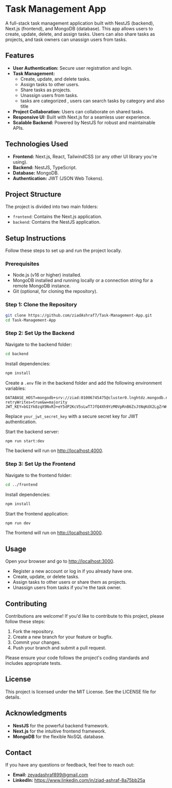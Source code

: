 # Task Management App
A full-stack task management application built with NestJS (backend), Next.js (frontend), and MongoDB (database). This app allows users to create, update, delete, and assign tasks. Users can also share tasks as projects, and task owners can unassign users from tasks.

## Features
- **User Authentication:** Secure user registration and login.
- **Task Management:**
  - Create, update, and delete tasks.
  - Assign tasks to other users.
  - Share tasks as projects.
  - Unassign users from tasks.
  - tasks are categorized , users can search tasks by category and also title
- **Project Collaboration:** Users can collaborate on shared tasks.
- **Responsive UI:** Built with Next.js for a seamless user experience.
- **Scalable Backend:** Powered by NestJS for robust and maintainable APIs.

## Technologies Used
- **Frontend:** Next.js, React, TailwindCSS (or any other UI library you're using).
- **Backend:** NestJS, TypeScript.
- **Database:** MongoDB.
- **Authentication:** JWT (JSON Web Tokens).

## Project Structure
The project is divided into two main folders:
- `frontend`: Contains the Next.js application.
- `backend`: Contains the NestJS application.

## Setup Instructions
Follow these steps to set up and run the project locally.

### Prerequisites
- Node.js (v16 or higher) installed.
- MongoDB installed and running locally or a connection string for a remote MongoDB instance.
- Git (optional, for cloning the repository).

### Step 1: Clone the Repository
```bash
git clone https://github.com/ziadAshraf7/Task-Management-App.git
cd Task-Management-App
```

### Step 2: Set Up the Backend
Navigate to the backend folder:
```bash
cd backend
```
Install dependencies:
```bash
npm install
```
Create a `.env` file in the backend folder and add the following environment variables:
```env
DATABASE_HOST=mongodb+srv://ziad:01006745475@cluster0.lnghtdz.mongodb.net/task_managment?retryWrites=true&w=majority
JWT_KEY=bG1Yk8zqX9NvR3+eY5dP2KcV5sLwT7JfQ4Xh9YzM0VpRnB6ZsJtNqKdX2LgZrWmX
```
Replace `your_jwt_secret_key` with a secure secret key for JWT authentication.

Start the backend server:
```bash
npm run start:dev
```
The backend will run on [http://localhost:4000](http://localhost:4000).

### Step 3: Set Up the Frontend
Navigate to the frontend folder:
```bash
cd ../frontend
```
Install dependencies:
```bash
npm install
```
Start the frontend application:
```bash
npm run dev
```
The frontend will run on [http://localhost:3000](http://localhost:3000).

## Usage
Open your browser and go to [http://localhost:3000](http://localhost:3000).
- Register a new account or log in if you already have one.
- Create, update, or delete tasks.
- Assign tasks to other users or share them as projects.
- Unassign users from tasks if you're the task owner.

## Contributing
Contributions are welcome! If you'd like to contribute to this project, please follow these steps:
1. Fork the repository.
2. Create a new branch for your feature or bugfix.
3. Commit your changes.
4. Push your branch and submit a pull request.

Please ensure your code follows the project's coding standards and includes appropriate tests.

## License
This project is licensed under the MIT License. See the LICENSE file for details.

## Acknowledgments
- **NestJS** for the powerful backend framework.
- **Next.js** for the intuitive frontend framework.
- **MongoDB** for the flexible NoSQL database.

## Contact
If you have any questions or feedback, feel free to reach out:
- **Email:** zeyadashraf899@gmail.com
- **LinkedIn:** https://www.linkedin.com/in/ziad-ashraf-8a75bb25a
